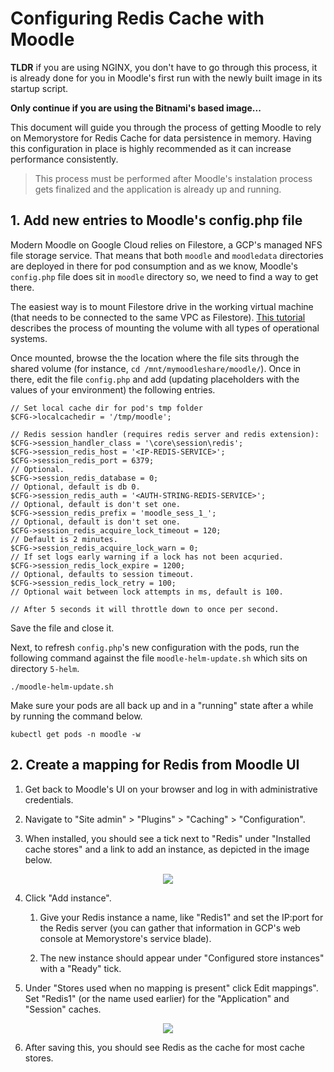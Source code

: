 # Configuring Redis Cache with Moodle

**TLDR** if you are using NGINX, you don't have to go through this process, it is already done for you in Moodle's first run with the newly built image in its startup script.

**Only continue if you are using the Bitnami's based image...**

This document will guide you through the process of getting Moodle to rely on Memorystore for Redis Cache for data persistence in memory. Having this configuration in place is highly recommended as it can increase performance consistently.

> This process must be performed after Moodle's instalation process gets finalized and the application is already up and running.

## 1. Add new entries to Moodle's config.php file

Modern Moodle on Google Cloud relies on Filestore, a GCP's managed NFS file storage service. That means that both `moodle` and `moodledata` directories are deployed in there for pod consumption and as we know, Moodle's `config.php` file does sit in `moodle` directory so, we need to find a way to get there.

The easiest way is to mount Filestore drive in the working virtual machine (that needs to be connected to the same VPC as Filestore). [This tutorial](https://cloud.google.com/filestore/docs/mounting-fileshares) describes the process of mounting the volume with all types of operational systems.

Once mounted, browse the the location where the file sits through the shared volume (for instance, `cd /mnt/mymoodleshare/moodle/`). Once in there, edit the file `config.php` and add (updating placeholders with the values of your environment) the following entries.

```
// Set local cache dir for pod's tmp folder
$CFG->localcachedir = '/tmp/moodle';

// Redis session handler (requires redis server and redis extension):
$CFG->session_handler_class = '\core\session\redis';
$CFG->session_redis_host = '<IP-REDIS-SERVICE>';
$CFG->session_redis_port = 6379;                                      // Optional.
$CFG->session_redis_database = 0;                                     // Optional, default is db 0.
$CFG->session_redis_auth = '<AUTH-STRING-REDIS-SERVICE>';             // Optional, default is don't set one.
$CFG->session_redis_prefix = 'moodle_sess_1_';                        // Optional, default is don't set one.
$CFG->session_redis_acquire_lock_timeout = 120;                       // Default is 2 minutes.
$CFG->session_redis_acquire_lock_warn = 0;                            // If set logs early warning if a lock has not been acquried.
$CFG->session_redis_lock_expire = 1200;                               // Optional, defaults to session timeout.
$CFG->session_redis_lock_retry = 100;                                 // Optional wait between lock attempts in ms, default is 100.
                                                                      // After 5 seconds it will throttle down to once per second.
```

Save the file and close it.

Next, to refresh `config.php`'s new configuration with the pods, run the following command against the file `moodle-helm-update.sh` which sits on directory `5-helm`.

```
./moodle-helm-update.sh
```

Make sure your pods are all back up and in a "running" state after a while by running the command below.

```
kubectl get pods -n moodle -w
```

## 2. Create a mapping for Redis from Moodle UI

1. Get back to Moodle's UI on your browser and log in with administrative credentials.

2. Navigate to "Site admin" > "Plugins" > "Caching" > "Configuration".

3. When installed, you should see a tick next to "Redis" under "Installed cache stores" and a link to add an instance, as depicted in the image below.

<p align="center">
    <img src="../img/Redis_cache_ready.png">
</p>

4. Click "Add instance".

   1. Give your Redis instance a name, like "Redis1" and set the IP:port for the Redis server (you can gather that information in GCP's web console at Memorystore's service blade).

   2. The new instance should appear under "Configured store instances" with a "Ready" tick.

5. Under "Stores used when no mapping is present" click Edit mappings". Set "Redis1" (or the name used earlier) for the "Application" and "Session" caches.

<p align="center">
    <img src="../img/Set_Redis_as_default_Application_and_Session_cache.png">
</p>

6. After saving this, you should see Redis as the cache for most cache stores.
